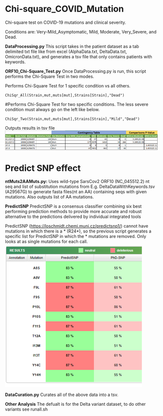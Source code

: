 # Chi-square_COVID_Mutation
Chi-square test on COVID-19 mutations and clinical severity.

Conditions are: Very-Mild_Asymptomatic, Mild, Moderate, Very_Severe, and Dead.



**DataProcessing.py**
This script takes in the patient dataset as a tab delimited txt file like from excel (AlphaData.txt, DeltaData.txt, OmicronData.txt), and generates a tsv file that only contains patients with keywords.


**ORF10_Chi-Square_Test.py**
Once DataProcessing.py is run, this script performs the Chi-Square Test in two modes.

Performs Chi-Square Test for 1 specific condition vs all others.
```
ChiSqr_All(Strain,mut,muts[mut],Strains[Strain],"Dead")
```

#Performs Chi-Square Test for two specific conditions. The less severe condition must always go on the left like below. 
```
ChiSqr_Two(Strain,mut,muts[mut],Strains[Strain],"Mild","Dead")
```

Outputs results in tsv file
![alt text](https://github.com/jahaltom/Chi-square_COVID_Mutation/blob/main/OutputExample.PNG?raw=true)






# Predict SNP effect

**ntMuts2AAMuts.py:** Uses wild-type SarsCov2 ORF10 (NC_045512.2) nt seq and list of substitution mutations from E.g. DeltaDataWithKeywords.tsv (A29567G) to generate fasta files(nt an AA) containing seqs with given mutations. Also outputs list of AA mutations.

**PredictSNP**
PredictSNP is a consensus
classifier combining six best performing prediction methods to provide more accurate and robust
alternative to the predictions delivered by individual integrated tools


PredictSNP (https://loschmidt.chemi.muni.cz/predictsnp1/) cannot have mutations in which there is a * (R24*), so the previous script generates a specific list for PredictSNP in which the * mutations are removed. 
Only looks at as single mutations for each call. 
![alt text](https://github.com/jahaltom/Chi-square_COVID_Mutation/blob/main/PredictSNP.PNG?raw=true)

**DataCuration.py** Curates all of the above data into a tsv. 

**Other Analysis**
The defualt is for the Delta variant dataset, to do other variants see runall.sh
